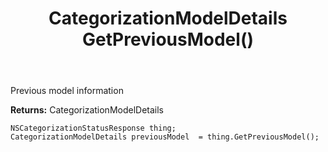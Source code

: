 ﻿---
uid: crmscript_ref_NSCategorizationStatusResponse_GetPreviousModel
title: CategorizationModelDetails GetPreviousModel()
intellisense: NSCategorizationStatusResponse.GetPreviousModel
keywords: NSCategorizationStatusResponse, GetPreviousModel
so.topic: reference
---

Previous model information

**Returns:** CategorizationModelDetails


```crmscript
NSCategorizationStatusResponse thing;
CategorizationModelDetails previousModel  = thing.GetPreviousModel();
```


